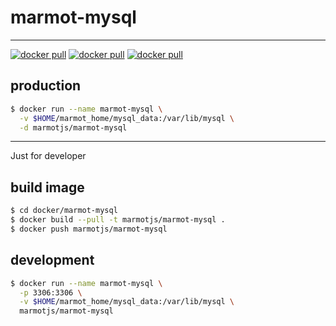 # marmot-mysql

---

[![docker pull][docker-pull-image]][docker-url]
[![docker pull][docker-size-image]][docker-url]
[![docker pull][docker-layers-image]][docker-url]

[docker-pull-image]: https://img.shields.io/docker/pulls/marmotjs/marmot-mysql.svg?style=flat-square&logo=dockbit
[docker-size-image]: https://img.shields.io/microbadger/image-size/marmotjs/marmot-mysql.svg?style=flat-square&logo=dockbit
[docker-layers-image]: https://img.shields.io/microbadger/layers/marmotjs/marmot-mysql.svg?style=flat-square&logo=dockbit
[docker-url]: https://hub.docker.com/r/marmotjs/marmot-mysql/

## production

```bash
$ docker run --name marmot-mysql \
  -v $HOME/marmot_home/mysql_data:/var/lib/mysql \
  -d marmotjs/marmot-mysql
```

---

Just for developer

## build image

```bash
$ cd docker/marmot-mysql
$ docker build --pull -t marmotjs/marmot-mysql .
$ docker push marmotjs/marmot-mysql
```

## development

```bash
$ docker run --name marmot-mysql \
  -p 3306:3306 \
  -v $HOME/marmot_home/mysql_data:/var/lib/mysql \
  marmotjs/marmot-mysql
```
